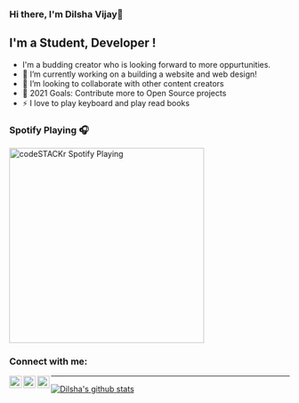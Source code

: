 ### Hi there, I'm Dilsha Vijay👋

## I'm a Student, Developer !

- I'm a budding creator who is looking forward to more oppurtunities.
- 🔭 I’m currently working on a building a website and web design!
- 👯 I’m looking to collaborate with other content creators
- 🥅 2021 Goals: Contribute more to Open Source projects
- ⚡ I love to play keyboard and play read books

### Spotify Playing 🎧

[<img src="https://now-playing-codestackr.vercel.app/api/spotify-playing" alt="codeSTACKr Spotify Playing" width="350" />](https://open.spotify.com/user/3aacjdskncnk5yqjua2d6h78v)

### Connect with me:

[<img align="left" alt="dilsha | Twitter" width="22px" src="https://cdn.jsdelivr.net/npm/simple-icons@v3/icons/twitter.svg" />][twitter]
[<img align="left" alt="dilsha | LinkedIn" width="22px" src="https://cdn.jsdelivr.net/npm/simple-icons@v3/icons/linkedin.svg" />][linkedin]
[<img align="left" alt="dilsha | Instagram" width="22px" src="https://cdn.jsdelivr.net/npm/simple-icons@v3/icons/instagram.svg" />][instagram]


---
[![Dilsha's github stats](https://github-readme-stats.vercel.app/api?username=dilshavijay)](https://github.com/anuraghazra/github-readme-stats)

[twitter]: https://twitter.com/dilshavijay
[instagram]: https://www.instagram.com/quotes_for_life_motive/
[linkedin]: https://www.linkedin.com/in/dilsha-vijay-381ba718a/
